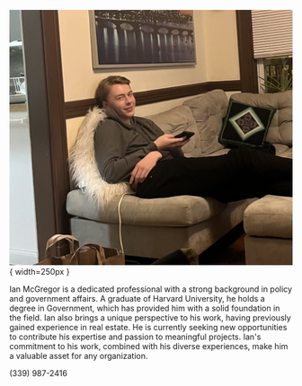 
![](53447F98-AE2E-498A-BB92-C984B85CCE55.jpeg){ width=250px }

Ian McGregor is a dedicated professional with a strong background in policy and government affairs. A graduate of Harvard University, he holds a degree in Government, which has provided him with a solid foundation in the field. Ian also brings a unique perspective to his work, having previously gained experience in real estate. He is currently seeking new opportunities to contribute his expertise and passion to meaningful projects. Ian's commitment to his work, combined with his diverse experiences, make him a valuable asset for any organization.

\(339\) 987-2416
